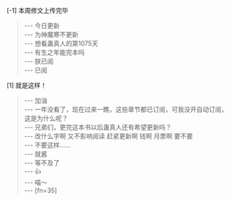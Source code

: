 
[-1] 本周修文上传完毕
>--- 今日更新<br>
>--- 为神魔寒不更新<br>
>--- 想看蛊真人的第1075天<br>
>--- 有生之年能完本吗<br>
>--- 朕已阅<br>
>--- 已阅<br>

[1] 就是这样！
>--- 加油<br>
>--- 一年没看了，现在过来一瞧，这些章节都已订阅，可我没开自动订阅，这是为什么呢？<br>
>--- 兄弟们，更完这本书以后蛊真人还有希望更新吗？<br>
>--- 改什么字啊   又不影响阅读  赶紧更新啊   钱啊  月票啊  要不要<br>
>--- 不要这样……<br>
>--- 就酱<br>
>--- 等不及了<br>
>--- 👍<br>
>--- 喵～<br>
>--- [fn=35]<br>
